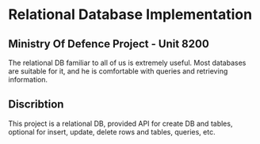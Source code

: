 # Relational Database Implementation

## Ministry Of Defence Project - Unit 8200
 
The relational DB familiar to all of us is extremely useful.
Most databases are suitable for it, and he is comfortable with queries and retrieving information.
 
## Discribtion

This project is a relational DB, provided API for create DB and tables, optional for insert, update, delete rows and tables, queries, etc.
